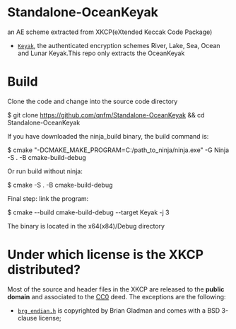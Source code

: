 # Standalone-OceanKeyak
an AE scheme extracted from XKCP(eXtended Keccak Code Package)
* [`Keyak`](https://github.com/XKCP/XKCP/blob/master/doc/Keyak-documentation.h), the authenticated encryption schemes River, Lake, Sea, Ocean and Lunar Keyak.This repo only extracts the OceanKeyak 

# Build

Clone the code and change into the source code directory

$ git clone https://github.com/qnfm/Standalone-OceanKeyak && cd Standalone-OceanKeyak

If you have downloaded the ninja_build binary, the build command is:

$ cmake "-DCMAKE_MAKE_PROGRAM=C:/path_to_ninja/ninja.exe" -G Ninja -S . -B cmake-build-debug

Or run build without ninja:

$ cmake -S . -B cmake-build-debug

Final step: link the program:

$ cmake --build cmake-build-debug --target Keyak -j 3

The binary is located in the x64(x84)/Debug directory

# Under which license is the XKCP distributed?

Most of the source and header files in the XKCP are released to the **public domain** and associated to the [CC0](http://creativecommons.org/publicdomain/zero/1.0/) deed. The exceptions are the following:

* [`brg_endian.h`](lib/common/brg_endian.h) is copyrighted by Brian Gladman and comes with a BSD 3-clause license;
